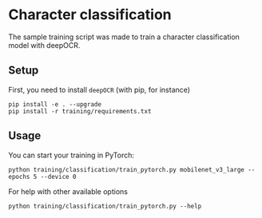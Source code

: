 # Character classification

The sample training script was made to train a character classification model with deepOCR.

## Setup

First, you need to install `deepOCR` (with pip, for instance)

```shell
pip install -e . --upgrade
pip install -r training/requirements.txt
```

## Usage

You can start your training in PyTorch:

```shell
python training/classification/train_pytorch.py mobilenet_v3_large --epochs 5 --device 0
```

For help with other available options

```shell
python training/classification/train_pytorch.py --help
```
